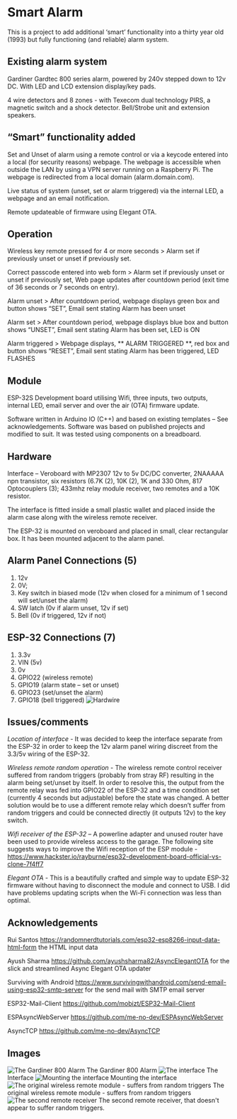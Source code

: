 # Smart Alarm
This is a project to add additional ‘smart’ functionality into a thirty year old (1993) but fully functioning (and reliable) alarm system.
## Existing alarm system
Gardiner Gardtec 800 series alarm, powered by 240v stepped down to 12v DC. With LED and LCD extension display/key pads.

4 wire detectors and 8 zones - with Texecom dual technology PIRS, a magnetic switch and a shock detector. Bell/Strobe unit and extension speakers.
## “Smart” functionality added
Set and Unset of alarm using a remote control or via a keycode entered into a local (for security reasons) webpage. The webpage is accessible when outside the LAN by using a VPN server running on a Raspberry Pi. The webpage is redirected from a local domain (alarm.domain.com).

Live status of system (unset, set or alarm triggered) via the internal LED, a webpage and an email notification.

Remote updateable of firmware using Elegant OTA.
## Operation
Wireless key remote pressed for 4 or more seconds > Alarm set if previously unset or unset if previously set.

Correct passcode entered into web form > Alarm set if previously unset or unset if previously set, Web page updates after countdown period (exit time of 36 seconds or 7 seconds on entry).

Alarm unset > After countdown period, webpage displays green box and button shows “SET”, Email sent stating Alarm has been unset

Alarm set > After countdown period, webpage displays blue box and button shows “UNSET”, Email sent stating Alarm has been set, LED is ON

Alarm triggered > Webpage displays, ** ALARM TRIGGERED **, red box and button shows “RESET”, Email sent stating Alarm has been triggered, LED FLASHES
## Module
ESP-32S Development board utilising Wifi, three inputs, two outputs, internal LED, email server and over the air (OTA) firmware update. 

Software written in Arduino IO (C++) and based on existing templates – See acknowledgements. Software was based on published projects and modified to suit.  It was tested using components on a breadboard.
## Hardware 
Interface – Veroboard with MP2307 12v to 5v DC/DC converter, 2NAAAAA npn transistor, six resistors (6.7K (2), 10K (2), 1K and 330 Ohm, 817 Optocouplers (3); 433mhz relay module receiver, two remotes and a 10K resistor.

The interface is fitted inside a small plastic wallet and placed inside the alarm case along with the wireless remote receiver. 

The ESP-32 is mounted on veroboard and placed in small, clear rectangular box. It has been mounted adjacent to the alarm panel. 
## Alarm Panel Connections (5)
1) 12v 
2) 0V; 
3) Key switch in biased mode (12v when closed for a minimum of 1 second will set/unset the alarm) 
4) SW latch (0v if alarm unset, 12v if set) 
5) Bell (0v if triggered, 12v if not)
## ESP-32 Connections (7)
1) 3.3v 
2) VIN (5v) 
3) 0v 
4) GPIO22 (wireless remote) 
5) GPIO19 (alarm state – set or unset) 
6) GPIO23 (set/unset the alarm) 
7) GPIO18 (bell triggered)
![Hardwire](https://github.com/blaniosh/alarm/blob/main/alarm%20breadboard.jpg?raw=true)

## Issues/comments
_Location of interface_ - It was decided to keep the interface separate from the ESP-32 in order to keep the 12v alarm panel wiring discreet from the 3.3/5v wiring of the ESP-32.

_Wireless remote random operation_ - The wireless remote control receiver suffered from random triggers (probably from stray RF) resulting in the alarm being set/unset by itself. In order to resolve this, the output from the remote relay was fed into GPIO22 of the ESP-32 and a time condition set (currently 4 seconds but adjustable) before the state was changed. A better solution would be to use a different remote relay which doesn’t suffer from random triggers and could be connected directly (it outputs 12v) to the key switch.

_Wifi receiver of the ESP-32_ – A powerline adapter and unused router have been used to provide wireless access to the garage. The following site suggests ways to improve the Wifi reception of the ESP module - https://www.hackster.io/rayburne/esp32-development-board-official-vs-clone-7f4ff7

_Elegant OTA_  - This is a beautifully crafted and simple way to update ESP-32 firmware without having to disconnect the module and connect to USB. I did have problems updating scripts when the Wi-Fi connection was less than optimal.
## Acknowledgements
Rui Santos https://randomnerdtutorials.com/esp32-esp8266-input-data-html-form the HTML input data

Ayush Sharma  https://github.com/ayushsharma82/AsyncElegantOTA for the slick and streamlined Async Elegant OTA updater

Surviving with Android https://www.survivingwithandroid.com/send-email-using-esp32-smtp-server  for the send mail with SMTP email server

ESP32-Mail-Client https://github.com/mobizt/ESP32-Mail-Client 

ESPAsyncWebServer https://github.com/me-no-dev/ESPAsyncWebServer 

AsyncTCP https://github.com/me-no-dev/AsyncTCP    
## Images   
![The Gardiner 800 Alarm](https://github.com/blaniosh/alarm/blob/main/IMG_20200922_122825.jpg)
The Gardiner 800 Alarm
![The interface](https://github.com/blaniosh/alarm/blob/main/IMG_20201004_110607.jpg)
The Interface
![Mounting the interface](https://github.com/blaniosh/alarm/blob/main/IMG_20201004_150928.jpg)
Mounting the interface
![The original wireless remote module - suffers from random triggers](https://github.com/blaniosh/alarm/blob/main/IMG_20201004_151739.jpg)
The original wireless remote module - suffers from random triggers
![The second remote receiver](https://github.com/blaniosh/alarm/blob/main/IMG_20201013_110852.jpg)
The second remote receiver, that doesn't appear to suffer random triggers.
